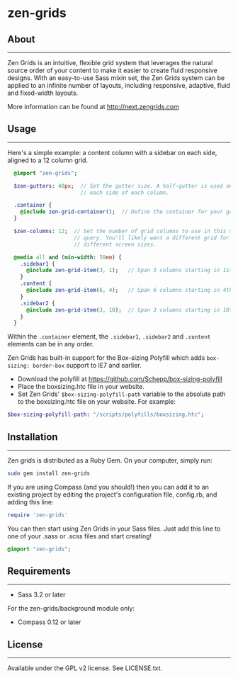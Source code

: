 # zen-grids

## About

----------

Zen Grids is an intuitive, flexible grid system that leverages the natural
source order of your content to make it easier to create fluid responsive
designs. With an easy-to-use Sass mixin set, the Zen Grids system can be applied
to an infinite number of layouts, including responsive, adaptive, fluid and
fixed-width layouts.

More information can be found at http://next.zengrids.com


## Usage

----------

Here's a simple example: a content column with a sidebar on each side, aligned
to a 12 column grid.

```sass
  @import "zen-grids";

  $zen-gutters: 40px;  // Set the gutter size. A half-gutter is used on
                       // each side of each column.

  .container {
    @include zen-grid-container();  // Define the container for your grid items.
  }

  $zen-columns: 12;  // Set the number of grid columns to use in this media
                     // query. You'll likely want a different grid for
                     // different screen sizes.

  @media all and (min-width: 50em) {
    .sidebar1 {
      @include zen-grid-item(3, 1);   // Span 3 columns starting in 1st column.
    }
    .content {
      @include zen-grid-item(6, 4);   // Span 6 columns starting in 4th column.
    }
    .sidebar2 {
      @include zen-grid-item(3, 10);  // Span 3 columns starting in 10th column.
    }
  }
```

Within the `.container` element, the `.sidebar1`, `.sidebar2` and `.content` elements
can be in any order.

Zen Grids has built-in support for the Box-sizing Polyfill which adds
`box-sizing: border-box` support to IE7 and earlier.

- Download the polyfill at https://github.com/Schepp/box-sizing-polyfill
- Place the boxsizing.htc file in your website.
- Set Zen Grids' `$box-sizing-polyfill-path` variable to the absolute path to the
  boxsizing.htc file on your website. For example:
```sass
$box-sizing-polyfill-path: "/scripts/polyfills/boxsizing.htc";
```


## Installation

----------

Zen grids is distributed as a Ruby Gem. On your computer, simply run:

```bash
sudo gem install zen-grids
```

If you are using Compass (and you should!) then you can add it to an existing
project by editing the project's configuration file, config.rb, and adding this
line:

```ruby
require 'zen-grids'
```

You can then start using Zen Grids in your Sass files. Just add this line to one
of your .sass or .scss files and start creating!

```sass
@import "zen-grids";
```

## Requirements

----------

- Sass 3.2 or later

For the zen-grids/background module only:
- Compass 0.12 or later


## License

----------

Available under the GPL v2 license. See LICENSE.txt.
